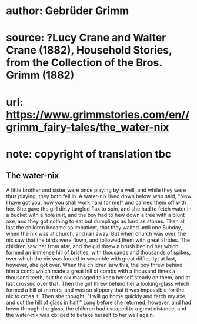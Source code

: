 # author: Gebrüder Grimm
# source: ?Lucy Crane and Walter Crane (1882), Household Stories, from the Collection of the Bros. Grimm (1882)
# url: https://www.grimmstories.com/en//grimm_fairy-tales/the_water-nix
# note: copyright of translation tbc

## The water-nix 

A little brother and sister were once playing by a well, and while they
were thus playing, they both fell in. A water-nix lived down below, who
said, "Now I have got you, now you shall work hard for me!" and
carried them off with her. She gave the girl dirty tangled flax to spin,
and she had to fetch water in a bucket with a hole in it, and the boy
had to hew down a tree with a blunt axe, and they got nothing to eat but
dumplings as hard as stones. Then at last the children became so
impatient, that they waited until one Sunday, when the nix was at
church, and ran away. But when church was over, the nix saw that the
birds were flown, and followed them with great strides. The children saw
her from afar, and the girl threw a brush behind her which formed an
immense hill of bristles, with thousands and thousands of spikes, over
which the nix was forced to scramble with great difficulty; at last,
however, she got over. When the children saw this, the boy threw behind
him a comb which made a great hill of combs with a thousand times a
thousand teeth, but the nix managed to keep herself steady on them, and
at last crossed over that. Then the girl threw behind her a
looking-glass which formed a hill of mirrors, and was so slippery that
it was impossible for the nix to cross it. Then she thought, "I will go
home quickly and fetch my axe, and cut the hill of glass in half." Long
before she returned, however, and had hewn through the glass, the
children had escaped to a great distance, and the water-nix was obliged
to betake herself to her well again.
